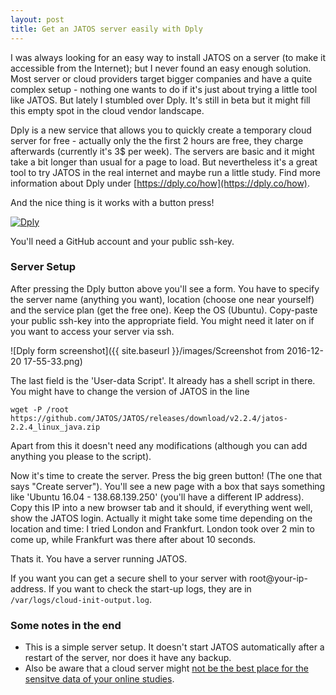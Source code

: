 ```yaml
---
layout: post
title: Get an JATOS server easily with Dply
---
```

I was always looking for an easy way to install JATOS on a server (to make it accessible from the Internet); but I never found an easy enough solution. Most server or cloud providers target bigger companies and have a quite complex setup - nothing one wants to do if it's just about trying a little tool like JATOS. But lately I stumbled over Dply. It's still in beta but it might fill this empty spot in the cloud vendor landscape. 

Dply is a new service that allows you to quickly create a temporary cloud server for free - actually only the the first 2 hours are free, they charge afterwards (currently it's 3$ per week). The servers are basic and it might take a bit longer than usual for a page to load. But nevertheless it's a great tool to try JATOS in the real internet and maybe run a little study. Find more information about Dply under [https://dply.co/how](https://dply.co/how).

And the nice thing is it works with a button press!

[![Dply](https://dply.co/b.svg)](https://dply.co/b/pXk4mgxj)

You'll need a GitHub account and your public ssh-key.

### Server Setup

After pressing the Dply button above you'll see a form. You have to specify the server name (anything you want), location (choose one near yourself) and the service plan (get the free one). Keep the OS (Ubuntu). Copy-paste your public ssh-key into the appropriate field. You might need it later on if you want to access your server via ssh.

![Dply form screenshot]({{ site.baseurl }}/images/Screenshot from 2016-12-20 17-55-33.png)

The last field is the 'User-data Script'. It already has a shell script in there. You might have to change the version of JATOS in the line 

`wget -P /root https://github.com/JATOS/JATOS/releases/download/v2.2.4/jatos-2.2.4_linux_java.zip`

Apart from this it doesn't need any modifications (although you can add anything you please to the script). 

Now it's time to create the server. Press the big green button! (The one that says "Create server"). You'll see a new page with a box that says something like 'Ubuntu 16.04 - 138.68.139.250' (you'll have a different IP address). Copy this IP into a new browser tab and it should, if everything went well, show the JATOS login. Actually it might take some time depending on the location and time: I tried London and Frankfurt. London took over 2 min to come up, while Frankfurt was there after about 10 seconds.

Thats it. You have a server running JATOS.

If you want you can get a secure shell to your server with root@your-ip-address. If you want to check the start-up logs, they are in `/var/logs/cloud-init-output.log`.

### Some notes in the end

* This is a simple server setup. It doesn't start JATOS automatically after a restart of the server, nor does it have any backup.
* Also be aware that a cloud server might [not be the best place for the sensitve data of your online studies](https://github.com/JATOS/JATOS/wiki/Data-Privacy-and-Ethics).
